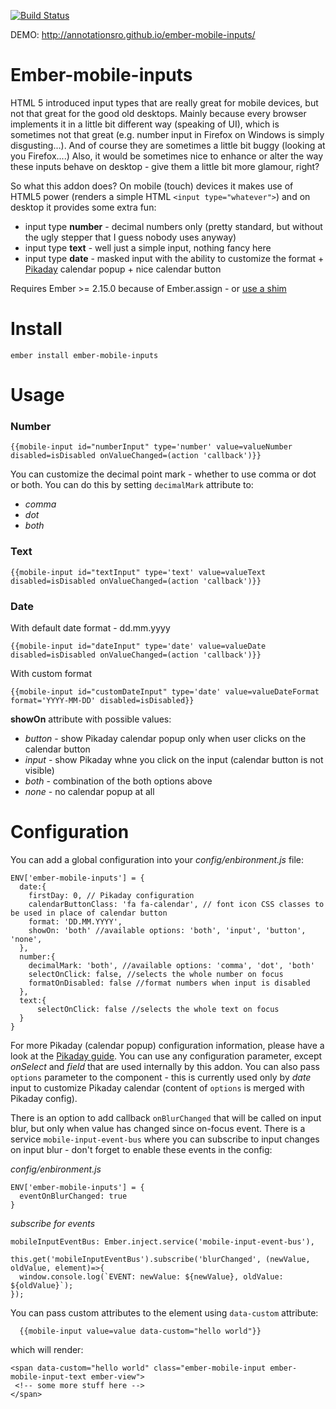 [![Build Status](https://travis-ci.org/AnnotationSro/ember-mobile-inputs.svg?branch=master)](https://travis-ci.org/AnnotationSro/ember-mobile-inputs)

DEMO: http://annotationsro.github.io/ember-mobile-inputs/

# Ember-mobile-inputs

HTML 5 introduced input types that are really great for mobile devices, but not that great for the good old desktops.
Mainly because every browser implements it in a little bit different way (speaking of UI), which is sometimes not that great (e.g. number input in Firefox on Windows
is simply disgusting...). And of course they are sometimes a little bit buggy (looking at you Firefox....)
Also, it would be sometimes nice to enhance or alter the way these inputs behave on desktop - give them a little bit more glamour, right?

So what this addon does? On mobile (touch) devices it makes use of HTML5 power (renders a simple HTML `<input type="whatever">`) and on desktop it provides some extra fun:
* input type **number** - decimal numbers only (pretty standard, but without the ugly stepper that I guess nobody uses anyway)
* input type **text** - well just a simple input, nothing fancy here
* input type **date** - masked input with the ability to customize the format + [Pikaday](https://github.com/dbushell/Pikaday) calendar popup + nice calendar button

Requires Ember >= 2.15.0 because of Ember.assign - or [use a shim](https://github.com/shipshapecode/ember-assign-polyfill)

# Install

```
ember install ember-mobile-inputs
```

# Usage

### Number
```
{{mobile-input id="numberInput" type='number' value=valueNumber disabled=isDisabled onValueChanged=(action 'callback')}}
```

You can customize the decimal point mark - whether to use comma or dot or both. You can do this by setting `decimalMark` attribute to:
* _comma_
* _dot_
* _both_

### Text
```
{{mobile-input id="textInput" type='text' value=valueText disabled=isDisabled onValueChanged=(action 'callback')}}
```

### Date
With default date format - dd.mm.yyyy
```
{{mobile-input id="dateInput" type='date' value=valueDate disabled=isDisabled onValueChanged=(action 'callback')}}
```

With custom format
```
{{mobile-input id="customDateInput" type='date' value=valueDateFormat format='YYYY-MM-DD' disabled=isDisabled}}
```

**showOn** attribute with possible values:
* _button_ - show Pikaday calendar popup only when user clicks on the calendar button
* _input_ - show Pikaday whne you click on the input (calendar button is not visible)
* _both_ - combination of the both options above
* _none_ - no calendar popup at all

# Configuration

You can add a global configuration into your _config/enbironment.js_ file:
```
ENV['ember-mobile-inputs'] = {
  date:{
    firstDay: 0, // Pikaday configuration
    calendarButtonClass: 'fa fa-calendar', // font icon CSS classes to be used in place of calendar button
    format: 'DD.MM.YYYY',
    showOn: 'both' //available options: 'both', 'input', 'button', 'none',
  },
  number:{
    decimalMark: 'both', //available options: 'comma', 'dot', 'both'
    selectOnClick: false, //selects the whole number on focus
    formatOnDisabled: false //format numbers when input is disabled
  },
  text:{
      selectOnClick: false //selects the whole text on focus
  }
}
```

For more Pikaday (calendar popup) configuration information, please have a look at the [Pikaday guide](https://github.com/dbushell/Pikaday#configuration).
You can use any configuration parameter, except _onSelect_ and _field_ that are used internally by this addon.
You can also pass `options` parameter to the component - this is currently used only by _date_ input to customize Pikaday calendar (content of `options` is merged with Pikaday config).


There is an option to add callback `onBlurChanged` that will be called on input blur, but only when value has changed since on-focus event.
There is a service `mobile-input-event-bus` where you can subscribe to input changes on input blur - don't forget to enable these events in the config:

 _config/enbironment.js_
```
ENV['ember-mobile-inputs'] = {
  eventOnBlurChanged: true
}
```
_subscribe for events_
```
mobileInputEventBus: Ember.inject.service('mobile-input-event-bus'),

this.get('mobileInputEventBus').subscribe('blurChanged', (newValue, oldValue, element)=>{
  window.console.log(`EVENT: newValue: ${newValue}, oldValue: ${oldValue}`);
});
```

You can pass custom attributes to the element using `data-custom` attribute:
```
  {{mobile-input value=value data-custom="hello world"}}
```

which will render:
```
<span data-custom="hello world" class="ember-mobile-input ember-mobile-input-text ember-view">
 <!-- some more stuff here -->
</span>
```
